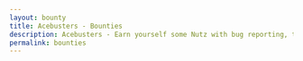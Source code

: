 ```yaml
---
layout: bounty
title: Acebusters - Bounties
description: Acebusters - Earn yourself some Nutz with bug reporting, translations, community management or with our referral program.
permalink: bounties
---
```

